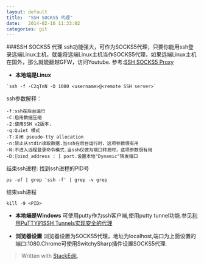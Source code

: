 ```yaml
---
layout: default 
title:  "SSH SOCKS5 代理"
date:   2014-02-10 11:33:02
categories: git 
---
```


###SSH SOCKS5 代理
ssh功能强大，可作为SOCKS5代理，只要你能用ssh登录远端Linux主机，就能将远端Linux主机当作SOCKS5代理，如果远端Linux主机在国外，那么就能翻越GFW，访问Youtube.
参考:[SSH SOCKS5 Proxy](http://people.arsc.edu/~murakami/SSH_SOCKS5_Proxy/)

* **本地端是Linux**
```
`ssh -f -C2qTnN -D 1080 <username>@<remote SSH server>`
```
ssh参数解释：
```
-f:ssh在后台运行
-C:启用数据压缩
-2:使用SSH v2版本. 
-q:Quiet 模式
-T:关闭 pseudo-tty allocation
-n:禁止从stdin读取数据.当ssh在后台运行时，这项参数很有用
-N:不进入远程登录命令模式.当ssh仅做为端口转发时，这项参数很有用
-D:[bind_address : ] port.设置本地"Dynamic"转发端口
```
结束ssh进程:
找到ssh进程的PID号
```
ps -ef | grep 'ssh -f' | grep -v grep
```
结束ssh进程
```
kill -9 <PID>
```
* **本地端是Windows**
可使用putty作为ssh客户端,使用putty tunnel功能.参见[利用PuTTY的SSH Tunnels实现安全的代理](http://www.huluboke.com/putty-ssh-tunnels/)

* **浏览器设置**
浏览器设置为SOCKS5代理，地址为localhost,端口为上面设置的端口:1080.Chrome可使用SwitchySharp插件设置SOCKS5代理.

> Written with [StackEdit](https://stackedit.io/).

